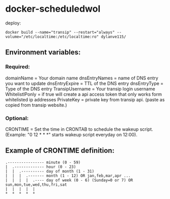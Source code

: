# docker-scheduledwol
deploy:
```
docker build --name="transip" --restart="always" --volume="/etc/localtime:/etc/localtime:ro" dylanve115/
```
## Environment variables:
### Required:
domainName = Your domain name
dnsEntryNames = name of DNS entry you want to update
dnsEntryExpire = TTL of the DNS entry
dnsEntryType = Type of the DNS entry
TransipUsername = Your transip login username
WhitelistIPonly = if true will create a api access token that only works form whitelisted ip addresses
PrivateKey = private key from transip api. (paste as copied from transip website.)

### Optional:
CRONTIME = Set the time in CRONTAB to schedule the wakeup script. (Example: "0 12 * * *" starts wakeup script everyday on 12:00).

## Example of CRONTIME definition:
```
.---------------- minute (0 - 59)
|  .------------- hour (0 - 23)
|  |  .---------- day of month (1 - 31)
|  |  |  .------- month (1 - 12) OR jan,feb,mar,apr ...
|  |  |  |  .---- day of week (0 - 6) (Sunday=0 or 7) OR sun,mon,tue,wed,thu,fri,sat
|  |  |  |  |
*  *  *  *  *
```
